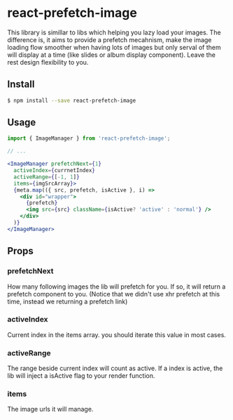 # react-prefetch-image

 This library is simillar to libs which helping you lazy load your images. The difference is, it aims to provide a prefetch mecahnism, make the image loading flow smoother when having lots of images but only serval of them will display at a time (like slides or album display component). Leave the rest design flexibility to you.

## Install

```sh
$ npm install --save react-prefetch-image
```

## Usage

```jsx
import { ImageManager } from 'react-prefetch-image';

// ...

<ImageManager prefetchNext={1}
  activeIndex={currnetIndex}
  activeRange={[-1, 1]}
  items={imgSrcArray}>
  {meta.map(({ src, prefetch, isActive }, i) =>
    <div id="wrapper">
      {prefetch}
      <img src={src} className={isActive? 'active' : 'normal'} />
    </div>
  )}
</ImageManager>

```

## Props

### prefetchNext

How many following images the lib will prefetch for you. If so, it will return a prefetch component to you. (Notice that we didn't use xhr prefetch at this time, instead we returning a prefetch link)

### activeIndex

Current index in the items array. you should iterate this value in most cases.

### activeRange

The range beside current index will count as active. If a index is active, the lib will inject a isActive flag to your render function.

### items

The image urls it will manage.
